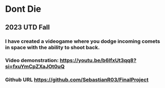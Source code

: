 # Dont Die
## 2023 UTD Fall

### I have created a videogame where you dodge incoming comets in space with the ability to shoot back.

### Video demonstration: https://youtu.be/b6lfxUt3qq8?si=fxuYmCpZXaJOt0uQ

### Github URL https://github.com/SebastianR03/FinalProject

